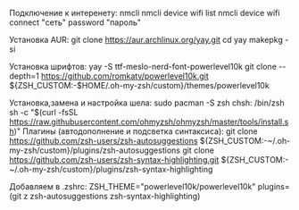 Подключение к интеренету:
nmcli
nmcli device wifi list
nmcli device wifi connect "сеть" password "пароль"

Установка AUR:
git clone https://aur.archlinux.org/yay.git
cd yay
makepkg -si

Установка шрифтов:
yay -S ttf-meslo-nerd-font-powerlevel10k
git clone --depth=1 https://github.com/romkatv/powerlevel10k.git ${ZSH_CUSTOM:-$HOME/.oh-my-zsh/custom}/themes/powerlevel10k

Установка,замена и настройка шела:
sudo pacman -S zsh
chsh:
/bin/zsh
sh -c "$(curl -fsSL https://raw.githubusercontent.com/ohmyzsh/ohmyzsh/master/tools/install.sh)"
Плагины (автодополнение и подсветка синтаксиса):
git clone https://github.com/zsh-users/zsh-autosuggestions ${ZSH_CUSTOM:-~/.oh-my-zsh/custom}/plugins/zsh-autosuggestions
git clone https://github.com/zsh-users/zsh-syntax-highlighting.git ${ZSH_CUSTOM:-~/.oh-my-zsh/custom}/plugins/zsh-syntax-highlighting
  
Добавляем в .zshrc: ZSH_THEME="powerlevel10k/powerlevel10k"
plugins=(git z zsh-autosuggestions zsh-syntax-highlighting)
